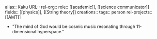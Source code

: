 alias:: Kaku
URL::
rel-org::
role:: [[academic]], [[science communicator]]
fields:: [[physics]], [[String theory]]
creations::
tags:: person
rel-projects:: [[AMT]]


- "The mind of God would be cosmic music resonating through 11-dimensional hyperspace."
